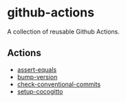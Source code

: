 # github-actions

A collection of reusable Github Actions.

## Actions

- [assert-equals](./assert-equals/README.md)
- [bump-version](./bump-version/README.md)
- [check-conventional-commits](./check-conventional-commits/README.md)
- [setup-cocogitto](./setup-cocogitto/README.md)
